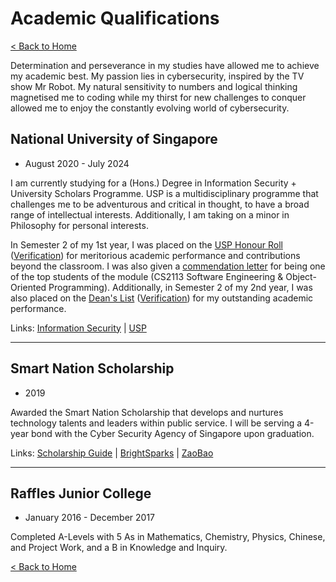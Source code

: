 # Academic Qualifications

[< Back to Home](../README.md)

Determination and perseverance in my studies have allowed me to achieve my academic best. My passion lies in cybersecurity, inspired by the TV show Mr Robot. My natural sensitivity to numbers and logical thinking magnetised me to coding while my thirst for new challenges to conquer allowed me to enjoy the constantly evolving world of cybersecurity.

## National University of Singapore

* August 2020 - July 2024

I am currently studying for a (Hons.) Degree in Information Security + University Scholars Programme. USP is a multidisciplinary programme that challenges me to be adventurous and critical in thought, to have a broad range of intellectual interests. Additionally, I am taking on a minor in Philosophy for personal interests.

In Semester 2 of my 1st year, I was placed on the [USP Honour Roll](awards/usp_honour_roll.pdf) ([Verification](https://www.credential.net/a9ba7437-4144-4150-a86d-da9a743ae162)) for meritorious academic performance and contributions beyond the classroom. I was also given a [commendation letter](awards/cs2113_commendation_letter.pdf) for being one of the top students of the module (CS2113 Software Engineering & Object-Oriented Programming). Additionally, in Semester 2 of my 2nd year, I was also placed on the [Dean's List](awards/deans_list_y2s2.pdf) ([Verification](https://credentials.nus.edu.sg/008a7c14-8cde-4393-a195-b799c837bc95)) for my outstanding academic performance.

Links: [Information Security](https://www.comp.nus.edu.sg/programmes/ug/isc/) \| [USP](https://www.usp.nus.edu.sg/)

---

## Smart Nation Scholarship

* 2019

Awarded the Smart Nation Scholarship that develops and nurtures technology talents and leaders within public service. I will be serving a 4-year bond with the Cyber Security Agency of Singapore upon graduation.

Links: [Scholarship Guide](https://scholarshipguide.com.sg/content/interviews/smart-nation-scholarship-passion-to-defend-our-cyberspace/) \| [BrightSparks](https://brightsparks.com.sg/magazine/july-2020/smartnation-tech-nation.php) \| [ZaoBao](https://www.zaobao.com.sg/news/singapore/story20190831-985215)

---

## Raffles Junior College

* January 2016 - December 2017

Completed A-Levels with 5 As in Mathematics, Chemistry, Physics, Chinese, and Project Work, and a B in Knowledge and Inquiry.

[< Back to Home](../README.md)
